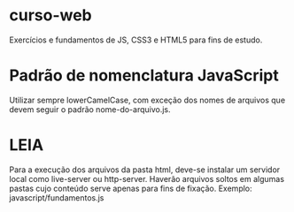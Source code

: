 # curso-web
Exercícios e fundamentos de JS, CSS3 e HTML5 para fins de estudo.

# Padrão de nomenclatura JavaScript

Utilizar sempre lowerCamelCase, com exceção dos nomes de arquivos que devem seguir o padrão nome-do-arquivo.js.

# LEIA
Para a execução dos arquivos da pasta html, deve-se instalar um servidor local como live-server ou http-server.
Haverão arquivos soltos em algumas pastas cujo conteúdo serve apenas para fins de fixação. Exemplo: javascript/fundamentos.js
